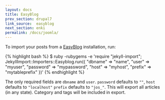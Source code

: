 ```yaml
---
layout: docs
title: EasyBlog
prev_section: drupal7
link_source:  easyblog
next_section: enki
permalink: /docs/joomla/
---
```


To import your posts from a [EasyBlog](http://stackideas.com/easyblog) installation, run:

{% highlight bash %}
$ ruby -rubygems -e 'require "jekyll-import";
    JekyllImport::Importers::Easyblog.run({
      "dbname"   => "name",
      "user"     => "myuser",
      "password" => "mypassword",
      "host"     => "myhost",
      "prefix"   => "mytableprefix"
    })'
{% endhighlight %}

The only required fields are `dbname` and `user`. `password` defaults to `""`,
`host` defaults to `"localhost"`
`prefix` defaults to `"jos_"`. This will export all articles (in any state). Category and tags will be included in export.

